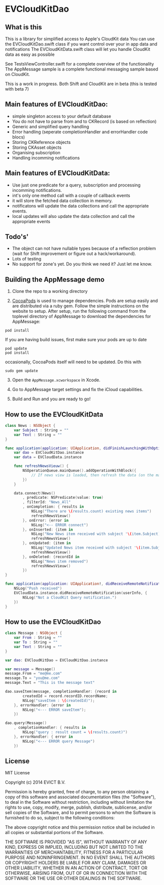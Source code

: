 EVCloudKitDao
=============

## What is this
This is a library for simplified access to  Apple's CloudKit data
You can use the EVCloudKitDao.swift class if you want control over your in app data and notifications
The EVCloudKitData.swift class will let you handle CloudKit data as easy as possible

See TestsViewController.swift for a complete overview of the functionality
The AppMessage sample is a complete functional messaging sample based on CloudKit.

This is a work in progress. Both Shift and CloudKit are in beta (this is tested with beta 7)

## Main features of EVCloudKitDao:
- simple singleton access to your default database
- You do not have to parse from and to CKRecord (is based on reflection)
- Generic and simplified query handling
- Error handling (seperate completionHandler and errorHandler code blocs)
- Storing CKReference objects
- Storing CKAsset objects
- Organising subscription
- Handling incomming notifications

## Main features of EVCloudKitData:
- Use just one predicate for a query, subscription and processing incomming notifications.
- int's only one method call with a couple of callback events
- it will store the fetched data collection in memory.
- notificatons will update the data collections and call the appropriate events.
- local updates will also update the data collection and call the appropriate events

## Todo's'
- The object can not have nullable types because of a reflection problem (wait for Shift improvement or figure out a hack/workaround).
- Lots of testing
- No support for zone's yet. Do you think we need it? Just let me know.

## Building the AppMessage demo

1) Clone the repo to a working directory

2) [CocoaPods](http://cocoapods.org) is used to manage dependencies. Pods are setup easily and are distributed via a ruby gem. Follow the simple instructions on the website to setup. After setup, run the following command from the toplevel directory of AppMessage to download the dependencies for AppMessage:

```
pod install
```
If you are having build issues, first make sure your pods are up to date
```
pod update
pod install
```
occasionally, CocoaPods itself will need to be updated. Do this with
```
sudo gem update
```

3) Open the `AppMessage.xcworkspace` in Xcode.

4) Go to AppMessage target settings and fix the iCloud capabilities.

5) Build and Run and you are ready to go!

## How to use the EVCloudKitData
```swift
class News : NSObject {
    var Subject : String = ""
    var Text : String = ""
}

func application(application: UIApplication, didFinishLaunchingWithOptions launchOptions: NSDictionary?) -> Bool {
    var dao = EVCloudKitDao.instance
    var data = EVCloudData.instance

    func refreshNewsVieuw() {
        NSOperationQueue.mainQueue().addOperationWithBlock({
            // If news view is loaded, then refresh the data (on the main queue)
        })
    }

    data.connect(News()
        , predicate: NSPredicate(value: true)
        , filterId: "News_All"
        , onCompletion: { results in
            NSLog("There are \(results.count) existing news items")
            refreshNewsVieuw()
        }, onError: {error in
            NSLog("<-- ERROR connect")
        }, onInserted: {item in
            NSLog("New News item received with subject '\(item.Subject)'")
            refreshNewsVieuw()
        }, onUpdated: {item in
            NSLog("Updated News item received with subject '\(item.Subject)'")
            refreshNewsVieuw()
        }, onDeleted: {recordId in
            NSLog("News item removed")
            refreshNewsVieuw()
        })
}

func application(application: UIApplication!, didReceiveRemoteNotification userInfo: [NSObject : AnyObject]!) {
    NSLog("Push received")
    EVCloudData.instance.didReceiveRemoteNotification(userInfo, {
        NSLog("Not a CloudKit Query notification.")            
    })
}
```



## How to use the EVCloudKitDao
```swift
class Message : NSObject {
    var From : String = ""
    var To : String = ""
    var Text : String = ""
}

var dao: EVCloudKitDao = EVCloudKitDao.instance

var message = Message()
message.From = "me@me.com"
message.To = "you@me.com"
message.Text = "This is the message text"

dao.saveItem(message, completionHandler: {record in
        createdId = record.recordID.recordName;
        NSLog("saveItem : \(createdId)");
    }, errorHandler: {error in
        NSLog("<--- ERROR saveItem");
    })

dao.query(Message()
    , completionHandler: { results in
        NSLog("query : result count = \(results.count)")
    }, errorHandler: { error in
        NSLog("<--- ERROR query Message")
    })
```


## License

MIT License

Copyright (c) 2014 EVICT B.V.

Permission is hereby granted, free of charge, to any person obtaining a copy of
this software and associated documentation files (the "Software"), to deal in
the Software without restriction, including without limitation the rights to use,
copy, modify, merge, publish, distribute, sublicense, and/or sell copies of the
Software, and to permit persons to whom the Software is furnished to do so,
subject to the following conditions:

The above copyright notice and this permission notice shall be included in all
copies or substantial portions of the Software.

THE SOFTWARE IS PROVIDED "AS IS", WITHOUT WARRANTY OF ANY KIND, EXPRESS OR
IMPLIED, INCLUDING BUT NOT LIMITED TO THE WARRANTIES OF MERCHANTABILITY, FITNESS
FOR A PARTICULAR PURPOSE AND NONINFRINGEMENT. IN NO EVENT SHALL THE AUTHORS OR
COPYRIGHT HOLDERS BE LIABLE FOR ANY CLAIM, DAMAGES OR OTHER LIABILITY, WHETHER
IN AN ACTION OF CONTRACT, TORT OR OTHERWISE, ARISING FROM, OUT OF OR IN
CONNECTION WITH THE SOFTWARE OR THE USE OR OTHER DEALINGS IN THE SOFTWARE.